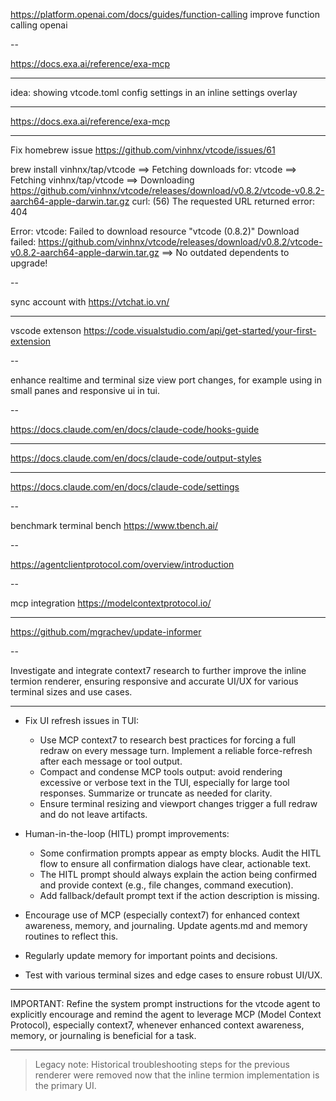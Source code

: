 https://platform.openai.com/docs/guides/function-calling
improve function calling openai


--



https://docs.exa.ai/reference/exa-mcp

---

idea: showing vtcode.toml config settings in an inline settings overlay

---

<https://docs.exa.ai/reference/exa-mcp>

---

Fix homebrew issue
<https://github.com/vinhnx/vtcode/issues/61>

brew install vinhnx/tap/vtcode
==> Fetching downloads for: vtcode
==> Fetching vinhnx/tap/vtcode
==> Downloading <https://github.com/vinhnx/vtcode/releases/download/v0.8.2/vtcode-v0.8.2-aarch64-apple-darwin.tar.gz>
curl: (56) The requested URL returned error: 404

Error: vtcode: Failed to download resource "vtcode (0.8.2)"
Download failed: <https://github.com/vinhnx/vtcode/releases/download/v0.8.2/vtcode-v0.8.2-aarch64-apple-darwin.tar.gz>
==> No outdated dependents to upgrade!

--

sync account with <https://vtchat.io.vn/>

---

vscode extenson <https://code.visualstudio.com/api/get-started/your-first-extension>

--

enhance realtime and terminal size view port changes, for example using in small panes and responsive ui in tui.

--

<https://docs.claude.com/en/docs/claude-code/hooks-guide>

---

<https://docs.claude.com/en/docs/claude-code/output-styles>

---

<https://docs.claude.com/en/docs/claude-code/settings>

--

benchmark terminal bench
<https://www.tbench.ai/>

--

<https://agentclientprotocol.com/overview/introduction>

--

mcp integration
<https://modelcontextprotocol.io/>

---

<https://github.com/mgrachev/update-informer>

--

Investigate and integrate context7 research to further improve the inline termion renderer, ensuring responsive and accurate UI/UX for various terminal sizes and use cases.

---

- Fix UI refresh issues in TUI:
  - Use MCP context7 to research best practices for forcing a full redraw on every message turn. Implement a reliable force-refresh after each message or tool output.
  - Compact and condense MCP tools output: avoid rendering excessive or verbose text in the TUI, especially for large tool responses. Summarize or truncate as needed for clarity.
  - Ensure terminal resizing and viewport changes trigger a full redraw and do not leave artifacts.

- Human-in-the-loop (HITL) prompt improvements:
  - Some confirmation prompts appear as empty blocks. Audit the HITL flow to ensure all confirmation dialogs have clear, actionable text.
  - The HITL prompt should always explain the action being confirmed and provide context (e.g., file changes, command execution).
  - Add fallback/default prompt text if the action description is missing.

- Encourage use of MCP (especially context7) for enhanced context awareness, memory, and journaling. Update agents.md and memory routines to reflect this.

- Regularly update memory for important points and decisions.

- Test with various terminal sizes and edge cases to ensure robust UI/UX.

---

IMPORTANT: Refine the system prompt instructions for the vtcode agent to explicitly encourage and remind the agent to leverage MCP (Model Context Protocol), especially context7, whenever enhanced context awareness, memory, or journaling is beneficial for a task.

---

> Legacy note: Historical troubleshooting steps for the previous renderer were removed now that the inline termion implementation is the primary UI.
